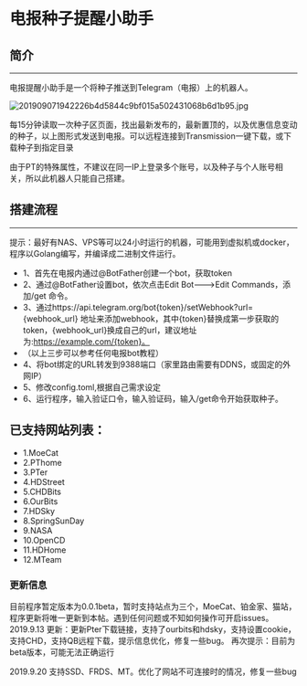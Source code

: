 # 电报种子提醒小助手

## 简介
---
电报提醒小助手是一个将种子推送到Telegram（电报）上的机器人。

![201909071942226b4d5844c9bf015a502431068b6d1b95.jpg](https://i.loli.net/2019/09/08/lseUHuR8ZYWKMVv.jpg)

每15分钟读取一次种子区页面，找出最新发布的，最新置顶的，以及优惠信息变动的种子，以上图形式发送到电报。可以远程连接到Transmission一键下载，或下载种子到指定目录

由于PT的特殊属性，不建议在同一IP上登录多个账号，以及种子与个人账号相关，所以此机器人只能自己搭建。

## 搭建流程
---
提示：最好有NAS、VPS等可以24小时运行的机器，可能用到虚拟机或docker，程序以Golang编写，并编译成二进制文件运行。
- 1、首先在电报内通过@BotFather创建一个bot，获取token
- 2、通过@BotFather设置bot，依次点击Edit Bot--->Edit Commands，添加/get 命令。
- 3、通过https://api.telegram.org/bot{token}/setWebhook?url={webhook_url} 地址来添加webhook，其中{token}替换成第一步获取的token，{webhook_url}换成自己的url，建议地址为:https://example.com/{token}。
- （以上三步可以参考任何电报bot教程）
- 4、将bot绑定的URL转发到9388端口（家里路由需要有DDNS，或固定的外网IP）
- 5、修改config.toml,根据自己需求设定
- 6、运行程序，输入验证口令，输入验证码，输入/get命令开始获取种子。

## 已支持网站列表：
- 1.MoeCat
- 2.PThome
- 3.PTer
- 4.HDStreet
- 5.CHDBits
- 6.OurBits
- 7.HDSky
- 8.SpringSunDay
- 9.NASA
- 10.OpenCD
- 11.HDHome
- 12.MTeam
### 更新信息
目前程序暂定版本为0.0.1beta，暂时支持站点为三个，MoeCat、铂金家、猫站，程序更新将唯一更新到本帖。遇到任何问题或不知如何操作可开启issues。
2019.9.13 更新：更新Pter下载链接，支持了ourbits和hdsky，支持设置cookie，支持CHD，支持QB远程下载，提示信息优化，修复一些bug。
再次提示：目前为beta版本，可能无法正确运行

2019.9.20 支持SSD、FRDS、MT。优化了网站不可连接时的情况，修复一些bug